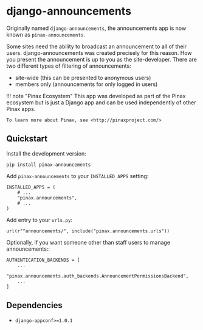 # django-announcements

Originally named `django-announcements`, the announcements app is now known as `pinax-announcements`.

Some sites need the ability to broadcast an announcement to all of their
users. django-announcements was created precisely for this reason. How you
present the announcement is up to you as the site-developer. There are two
different types of filtering of announcements:

 * site-wide (this can be presented to anonymous users)
 * members only (announcements for only logged in users)

!!! note "Pinax Ecosystem"
    This app was developed as part of the Pinax ecosystem but is just a Django app
    and can be used independently of other Pinax apps.
    
    To learn more about Pinax, see <http://pinaxproject.com/>


## Quickstart

Install the development version:

    pip install pinax-announcements

Add `pinax-announcements` to your `INSTALLED_APPS` setting:

    INSTALLED_APPS = (
        # ...
        "pinax.announcements",
        # ...
    )

Add entry to your `urls.py`:

    url(r"^announcements/", include("pinax.announcements.urls"))


Optionally, if you want someone other than staff users to manage announcements::

    AUTHENTICATION_BACKENDS = [
        ...
        "pinax.announcements.auth_backends.AnnouncementPermissionsBackend",
        ...
    ]

## Dependencies

* `django-appconf>=1.0.1`



